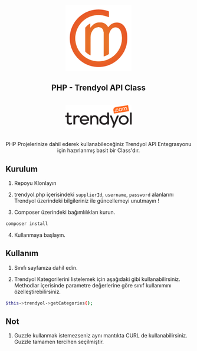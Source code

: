 <!-- PROJECT LOGO -->
<br />
<p align="center">

  <div align="center">
  <img src="assets/om-logo.png" alt="Logo" width="180" height="180">
  </div>

  <h2 align="center">PHP - Trendyol API Class</h2>
     <br />
<div align="center">
  <img src="assets/trendyol-logo.png" alt="Logo" width="180">
  </div>
  <br />
  <p align="center">
    PHP Projelerinize dahil ederek kullanabileceğiniz Trendyol API Entegrasyonu için hazırlanmış basit bir Class'dır.
    <br />
    
  </p>

</p>


## Kurulum

1. Repoyu Klonlayın

2. trendyol.php içerisindeki `supplierId`, `username`, `password` alanlarını Trendyol üzerindeki bilgileriniz ile güncellemeyi unutmayın !

3. Composer üzerindeki bağımlılıkları kurun.

```sh
composer install
```

4. Kullanmaya başlayın.

## Kullanım

1. Sınıfı sayfanıza dahil edin.

2. Trendyol Kategorilerini listelemek için aşağıdaki gibi kullanabilirsiniz. Methodlar içerisinde parametre değerlerine göre sınıf kullanımını özelleştirebilirsiniz.

```sh
$this->trendyol->getCategories();
```

## Not

1. Guzzle kullanmak istemezseniz aynı mantıkta CURL de kullanabilirsiniz. Guzzle tamamen tercihen seçilmiştir.
